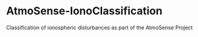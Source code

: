 # AtmoSense-IonoClassification
Classification of ionospheric disturbances as part of the AtmoSense Project
